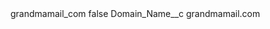 <?xml version="1.0" encoding="UTF-8"?>
<CustomMetadata xmlns="http://soap.sforce.com/2006/04/metadata" xmlns:xsi="http://www.w3.org/2001/XMLSchema-instance" xmlns:xsd="http://www.w3.org/2001/XMLSchema">
    <label>grandmamail_com</label>
    <protected>false</protected>
    <values>
        <field>Domain_Name__c</field>
        <value xsi:type="xsd:string">grandmamail.com</value>
    </values>
</CustomMetadata>
